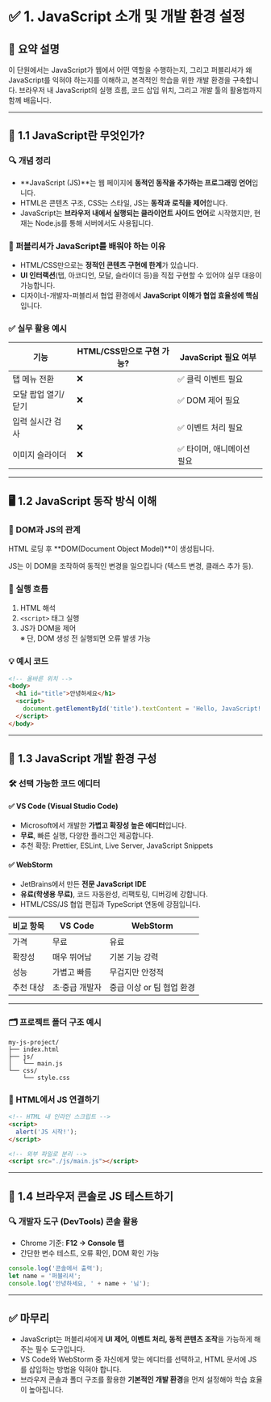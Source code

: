 
# ✅ 1. JavaScript 소개 및 개발 환경 설정

## 📌 요약 설명
이 단원에서는 JavaScript가 웹에서 어떤 역할을 수행하는지, 그리고 퍼블리셔가 왜 JavaScript를 익혀야 하는지를 이해하고, 본격적인 학습을 위한 개발 환경을 구축합니다. 브라우저 내 JavaScript의 실행 흐름, 코드 삽입 위치, 그리고 개발 툴의 활용법까지 함께 배웁니다.

---

## 🧭 1.1 JavaScript란 무엇인가?

### 🔍 개념 정리
- **JavaScript (JS)**는 웹 페이지에 **동적인 동작을 추가하는 프로그래밍 언어**입니다.
- HTML은 콘텐츠 구조, CSS는 스타일, JS는 **동작과 로직을 제어**합니다.
- JavaScript는 **브라우저 내에서 실행되는 클라이언트 사이드 언어**로 시작했지만, 현재는 Node.js를 통해 서버에서도 사용됩니다.

### 🎯 퍼블리셔가 JavaScript를 배워야 하는 이유
- HTML/CSS만으로는 **정적인 콘텐츠 구현에 한계**가 있습니다.
- **UI 인터랙션**(탭, 아코디언, 모달, 슬라이더 등)을 직접 구현할 수 있어야 실무 대응이 가능합니다.
- 디자이너-개발자-퍼블리셔 협업 환경에서 **JavaScript 이해가 협업 효율성에 핵심**입니다.

### ✅ 실무 활용 예시

| 기능 | HTML/CSS만으로 구현 가능? | JavaScript 필요 여부 |
|------|--------------------------|----------------------|
| 탭 메뉴 전환 | ❌ | ✅ 클릭 이벤트 필요 |
| 모달 팝업 열기/닫기 | ❌ | ✅ DOM 제어 필요 |
| 입력 실시간 검사 | ❌ | ✅ 이벤트 처리 필요 |
| 이미지 슬라이더 | ❌ | ✅ 타이머, 애니메이션 필요 |

---

## 🖥 1.2 JavaScript 동작 방식 이해

### 🧬 DOM과 JS의 관계
HTML 로딩 후 **DOM(Document Object Model)**이 생성됩니다.

JS는 이 DOM을 조작하여 동적인 변경을 일으킵니다 (텍스트 변경, 클래스 추가 등).

### 🔁 실행 흐름
1. HTML 해석
2. `<script>` 태그 실행
3. JS가 DOM을 제어  
   ※ 단, DOM 생성 전 실행되면 오류 발생 가능

### 💡 예시 코드
```html
<!-- 올바른 위치 -->
<body>
  <h1 id="title">안녕하세요</h1>
  <script>
    document.getElementById('title').textContent = 'Hello, JavaScript!';
  </script>
</body>
```

---

## 🧰 1.3 JavaScript 개발 환경 구성

### 🛠 선택 가능한 코드 에디터

#### ✅ VS Code (Visual Studio Code)
- Microsoft에서 개발한 **가볍고 확장성 높은 에디터**입니다.
- **무료**, 빠른 실행, 다양한 플러그인 제공합니다.
- 추천 확장: Prettier, ESLint, Live Server, JavaScript Snippets

#### ✅ WebStorm
- JetBrains에서 만든 **전문 JavaScript IDE**
- **유료(학생용 무료)**, 코드 자동완성, 리팩토링, 디버깅에 강합니다.
- HTML/CSS/JS 협업 편집과 TypeScript 연동에 강점입니다.

| 비교 항목 | VS Code | WebStorm |
|-----------|---------|----------|
| 가격 | 무료 | 유료 |
| 확장성 | 매우 뛰어남 | 기본 기능 강력 |
| 성능 | 가볍고 빠름 | 무겁지만 안정적 |
| 추천 대상 | 초·중급 개발자 | 중급 이상 or 팀 협업 환경 |

---

### 🗂 프로젝트 폴더 구조 예시
```
my-js-project/
├── index.html
├── js/
│   └── main.js
└── css/
    └── style.css
```

### 🔌 HTML에서 JS 연결하기
```html
<!-- HTML 내 인라인 스크립트 -->
<script>
  alert('JS 시작!');
</script>

<!-- 외부 파일로 분리 -->
<script src="./js/main.js"></script>
```

---

## 🧪 1.4 브라우저 콘솔로 JS 테스트하기

### 🔍 개발자 도구 (DevTools) 콘솔 활용
- Chrome 기준: **F12 → Console 탭**
- 간단한 변수 테스트, 오류 확인, DOM 확인 가능

```js
console.log('콘솔에서 출력');
let name = '퍼블리셔';
console.log('안녕하세요, ' + name + '님');
```

---

## ✅ 마무리
- JavaScript는 퍼블리셔에게 **UI 제어, 이벤트 처리, 동적 콘텐츠 조작**을 가능하게 해주는 필수 도구입니다.
- VS Code와 WebStorm 중 자신에게 맞는 에디터를 선택하고, HTML 문서에 JS를 삽입하는 방법을 익혀야 합니다.
- 브라우저 콘솔과 폴더 구조를 활용한 **기본적인 개발 환경**을 먼저 설정해야 학습 효율이 높아집니다.

